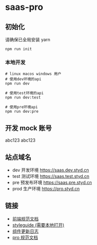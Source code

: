 # saas-pro

## 初始化

请确保已全局安装 yarn

```
npm run init
```

### 本地开发

```shell
# linux macos windows 用户
# 使用dev环境的api
npm run dev

# 使用test环境的api
npm run dev:test

# 使用pre环境api
npm run dev:pre
```

## 开发 mock 账号

abc123
abc123

## 站点域名

- dev 开发环境 https://saas.dev.styd.cn
- test 测试环境 https://saas.test.styd.cn
- pre 预发布环境 https://saas.pre.styd.cn
- prod 生产环境 https://pro.styd.cn

## 链接
* [前端规范文档](https://www.tapd.cn/33239975/markdown_wikis/?#1133239975001000607)
* [styleguide (需要本地打开)](http://localhost:8060/styleguide)
* [组件更新日志](https://gitlab.styd.cn/fe/saas/web/wikis/%E6%9B%B4%E6%96%B0%E6%97%A5%E5%BF%97)
* [pro 规范文档](https://gitlab.styd.cn/fe/saas/web/wikis/%E8%A7%84%E8%8C%83/1.%E4%BB%8B%E7%BB%8D)
